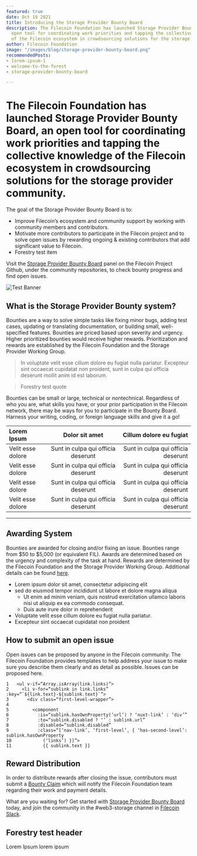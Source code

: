 ```yaml
---
featured: true
date: Oct 19 2021
title: Introducing the Storage Provider Bounty Board
description: The Filecoin Foundation has launched Storage Provider Bounty Board, an
  open tool for coordinating work priorities and tapping the collective knowledge
  of the Filecoin ecosystem in crowdsourcing solutions for the storage provider community.
author: Filecoin Foundation
image: "/images/blog/storage-provider-bounty-board.png"
recommendedPosts:
- lorem-ipsum-1
- welcome-to-the-forest
- storage-provider-bounty-board

---
```

# The Filecoin Foundation has launched Storage Provider Bounty Board, an open tool for coordinating work priorities and tapping the collective knowledge of the Filecoin ecosystem in crowdsourcing solutions for the storage provider community.

The goal of the Storage Provider Bounty Board is to:

* Improve Filecoin’s ecosystem and community support by working with community members and contributors.
* Motivate more contributors to participate in the Filecoin project and to solve open issues by rewarding ongoing & existing contributors that add significant value to Filecoin.
* Forestry test item

Visit the [Storage Provider Bounty Board](https://fil.org/) panel on the Filecoin Project Github, under the community repositories, to check bounty progress and find open issues.

![Test Banner](/images/blog/storage-provider-bounty-board.png)

## What is the Storage Provider Bounty system?

Bounties are a way to solve simple tasks like fixing minor bugs, adding test cases, updating or translating documentation, or building small, well-specified features. Bounties are priced based upon severity and urgency. Higher prioritized bounties would receive higher rewards. Prioritization and rewards are established by the Filecoin Foundation and the Storage Provider Working Group.

> In voluptate velit esse cillum dolore eu fugiat nulla pariatur. Excepteur sint occaecat cupidatat non proident, sunt in culpa qui officia deserunt mollit anim id est laborum.

> Forestry test quote

Bounties can be small or large, technical or nontechnical. Regardless of who you are, what skills you have, or your prior participation in the Filecoin network, there may be ways for you to participate in the Bounty Board. Harness your writing, coding, or foreign language skills and give it a go!

| Lorem Ipsum | Dolor sit amet | Cillum dolore eu fugiat |
| :--- | :---: | ---: |
| Velit esse dolore | Sunt in culpa qui officia deserunt | Sunt in culpa qui officia deserunt |
| Velit esse dolore | Sunt in culpa qui officia deserunt | Sunt in culpa qui officia deserunt |
| Velit esse dolore | Sunt in culpa qui officia deserunt | Sunt in culpa qui officia deserunt |
| Velit esse dolore | Sunt in culpa qui officia deserunt | Sunt in culpa qui officia deserunt |

***

## Awarding System

Bounties are awarded for closing and/or fixing an issue. Bounties range from $50 to $5,000 (or equivalent FIL). Awards are determined based on the urgency and complexity of the task at hand. Rewards are determined by the Filecoin Foundation and the Storage Provider Working Group. Additional details can be found [here](https://fil.org/).

* Lorem ipsum dolor sit amet, consectetur adipiscing elit
* sed do eiusmod tempor incididunt ut labore et dolore magna aliqua
  * Ut enim ad minim veniam, quis nostrud exercitation ullamco laboris nisi ut aliquip ex ea commodo consequat.
  * Duis aute irure dolor in reprehenderit
* Voluptate velit esse cillum dolore eu fugiat nulla pariatur.
* Excepteur sint occaecat cupidatat non proident

## How to submit an open issue

Open issues can be proposed by anyone in the Filecoin community. The Filecoin Foundation provides templates to help address your issue to make sure you describe them clearly and as detail as possible. Issues can be proposed here.

```
1   <ul v-if=“Array.isArray(link.links)”>
2     <li v-for=“sublink in link.links” :key=“`${link.text}-${sublink.text}`”>
3       <div class=“first-level-wrapper”>
4   
5         <component
6           :is=“sublink.hasOwnProperty(‘url’) ? ‘nuxt-link’ : ‘div’”
7           :to=“sublink.disabled ? ‘’ : sublink.url”
8           :disabled=“sublink.disabled”
9           :class=“[‘nav-link’, ‘first-level’, { ‘has-second-level’: sublink.hasOwnProperty
10            (‘links’) }]”>
11            {{ sublink.text }}
```

## Reward Distribution

In order to distribute rewards after closing the issue, contributors must submit a [Bounty Claim](https://fil.org/) which will notify the Filecoin Foundation team regarding their work and payment details.

What are you waiting for? Get started with [Storage Provider Bounty Board](https://fil.org/) today, and join the community in the #web3-storage channel in [Filecoin Slack](https://fil.org/).

## Forestry test header

Lorem Ipsum lorem ipsum
